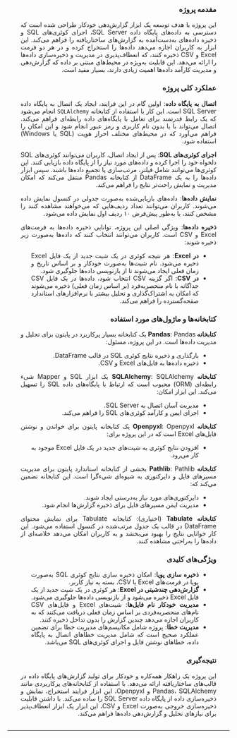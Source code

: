 <section style="direction: rtl; text-align: justify; margin: 30px;">

### مقدمه پروژه

این پروژه با هدف توسعه یک ابزار گزارش‌دهی خودکار طراحی شده است که دسترسی به داده‌های پایگاه داده SQL Server، اجرای کوئری‌های SQL و ذخیره داده‌های به‌دست‌آمده به گزارش‌های ساختاریافته را فراهم می‌کند. این ابزار به کاربران اجازه می‌دهد داده‌ها را استخراج کرده و در هر دو فرمت Excel و CSV ذخیره کنند، که انعطاف‌پذیری در مدیریت و ذخیره‌سازی داده‌ها را ارائه می‌دهد. این قابلیت به‌ویژه در محیط‌های مبتنی بر داده که گزارش‌دهی و مدیریت کارآمد داده‌ها اهمیت زیادی دارند، بسیار مفید است.

### عملکرد کلی پروژه

 **اتصال به پایگاه داده**: 
   اولین گام در این فرایند، ایجاد یک اتصال به پایگاه داده SQL Server است. این کار با استفاده از کتابخانه `SQLAlchemy` انجام می‌شود که یک رابط قدرتمند برای تعامل با پایگاه‌های داده رابطه‌ای فراهم می‌کند. اتصال می‌تواند با یا بدون نام کاربری و رمز عبور انجام شود و این امکان را فراهم می‌آورد که در محیط‌های مختلف احراز هویت (SQL یا Windows) استفاده شود.

 **اجرای کوئری‌های SQL**:
   پس از ایجاد اتصال، کاربران می‌توانند کوئری‌های SQL دلخواه خود را اجرا کرده و داده‌های مورد نیاز را از پایگاه داده بازیابی کنند. این کوئری‌ها می‌توانند شامل فیلتر، مرتب‌سازی یا تجمیع داده‌ها باشند. سپس ابزار داده‌ها را به یک DataFrame از کتابخانه Pandas منتقل می‌کند که امکان مدیریت و نمایش راحت‌تر نتایج را فراهم می‌کند.

 **نمایش داده‌ها**:
   داده‌های بازیابی‌شده به‌صورت جدولی در کنسول نمایش داده می‌شوند. کاربران می‌توانند تعداد ردیف‌هایی که می‌خواهند مشاهده کنند را مشخص کنند، یا به‌طور پیش‌فرض ۱۰ ردیف اول نمایش داده می‌شود.

 **ذخیره داده‌ها**:
   ویژگی اصلی این پروژه، توانایی ذخیره داده‌ها به فرمت‌های Excel و CSV است. کاربران می‌توانند انتخاب کنند که داده‌ها به‌صورت زیر ذخیره شوند:
   - **در Excel**: هر نتیجه کوئری در یک شیت جدید از یک فایل Excel ذخیره می‌شود. نام شیت‌ها به‌صورت خودکار و بر اساس تاریخ و زمان فعلی ایجاد می‌شوند تا از بازنویسی داده‌ها جلوگیری شود.
   - **در CSV**: اگر گزینه CSV انتخاب شود، داده‌ها در یک فایل CSV جداگانه با نام منحصربه‌فرد (بر اساس زمان فعلی) ذخیره می‌شوند که امکان به اشتراک‌گذاری و تحلیل بیشتر با نرم‌افزارهای استاندارد صفحه‌گسترده را فراهم می‌کند.

### کتابخانه‌ها و ماژول‌های مورد استفاده

 **کتابخانه Pandas**:
   Pandas یک کتابخانه بسیار پرکاربرد در پایتون برای تحلیل و مدیریت داده‌ها است. در این پروژه، مسئول:
   - بارگذاری و ذخیره نتایج کوئری SQL در قالب DataFrame.
   - ذخیره داده‌ها به فایل‌های Excel و CSV.
   
 **کتابخانه SQLAlchemy**:
   SQLAlchemy یک ابزار SQL و Mapper شیء رابطه‌ای (ORM) محبوب است که ارتباط با پایگاه‌های داده SQL را تسهیل می‌کند. این ابزار امکان:
   - مدیریت آسان اتصال به SQL Server.
   - اجرای ایمن و کارآمد کوئری‌های SQL را فراهم می‌کند.

 **کتابخانه Openpyxl**:
   Openpyxl یک کتابخانه پایتون برای خواندن و نوشتن فایل‌های Excel است که در این پروژه برای:
   - افزودن نتایج کوئری به شیت‌های جدید در یک فایل Excel موجود به کار می‌رود.
   
 **کتابخانه Pathlib**:
   Pathlib بخشی از کتابخانه استاندارد پایتون برای مدیریت مسیرهای فایل و دایرکتوری به شیوه‌ای شیءگرا است. این کتابخانه تضمین می‌کند که:
   - دایرکتوری‌های مورد نیاز به‌درستی ایجاد شوند.
   - مدیریت ایمن مسیرهای فایل برای ذخیره گزارش‌ها انجام شود.
   
 **کتابخانه Tabulate** (اختیاری):
   کتابخانه Tabulate برای نمایش محتوای DataFrame در قالب یک جدول مرتب‌شده در کنسول استفاده می‌شود. این کار خوانایی نتایج را بهبود می‌بخشد و به کاربران امکان می‌دهد خلاصه‌ای از داده‌ها را به‌راحتی مشاهده کنند.

### ویژگی‌های کلیدی

- **ذخیره سازی پویا**: امکان ذخیره سازی نتایج کوئری SQL به‌صورت پویا در فرمت‌های Excel یا CSV، بسته به نیاز کاربر.
- **گزارش‌دهی چندشیتی در Excel**: هر کوئری در یک شیت جدید از یک فایل Excel ذخیره می‌شود و از بازنویسی داده‌ها جلوگیری می‌شود.
- **مدیریت خودکار نام فایل‌ها**: شیت‌های Excel و فایل‌های CSV نام‌های منحصربه‌فردی بر اساس زمان فعلی دریافت می‌کنند که به کاربران اجازه می‌دهد چندین گزارش را بدون تداخل ذخیره کنند.
- **مدیریت خطا**: پروژه شامل مکانیسم‌های مدیریت خطا برای تضمین عملکرد صحیح است که شامل مدیریت خطاهای اتصال به پایگاه داده، خطاهای نوشتن فایل و اجرای کوئری‌های SQL می‌باشد.

### نتیجه‌گیری

این پروژه یک راهکار همه‌کاره و خودکار برای تولید گزارش‌های پایگاه داده در قالب‌های ساختاریافته ارائه می‌دهد. با استفاده از کتابخانه‌های پرکاربردی مانند Pandas، SQLAlchemy و Openpyxl، این ابزار فرایند استخراج، نمایش و ذخیره‌سازی داده از پایگاه داده SQL Server را ساده می‌کند. با داشتن قابلیت ذخیره‌سازی خروجی به‌صورت Excel و CSV، این ابزار یک ابزار انعطاف‌پذیر برای نیازهای تحلیل و گزارش‌دهی داده‌ها فراهم می‌کند.

</section>

***